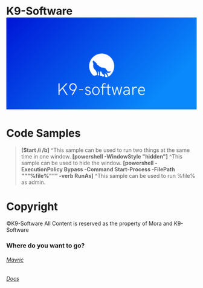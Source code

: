 # **K9-Software** ![K9-Software](https://github.com/K9-Software/K9-Software-LLC-Handbook-Documentation/blob/main/image1.png?raw=true)

# Code Samples

> **[Start /i /b]**
> ^This sample can be used to run two things at the same time in one window.
> **[powershell -WindowStyle "hidden"]**
> ^This sample can be used to hide the window.
> **[powershell -ExecutionPolicy Bypass -Command Start-Process -FilePath """%file%""" -verb RunAs]**
> ^This sample can be used to run %file% as admin.

# Copyright

©K9-Software All Content is reserved as the property of Mora and  K9-Software

### Where do you want to go?

######  [Mavric](https://k9-software.github.io/Mavric-Antimalware-Protection)
###### [Docs](https://k9-software.github.io/K9-Software-LLC-Handbook-Documentation)
